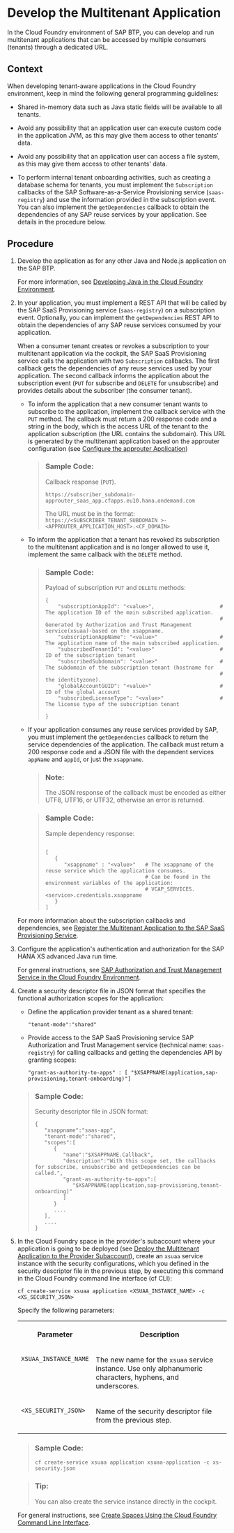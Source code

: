 <!-- loioff540477f5404e3da2a8ce23dcee602a -->

# Develop the Multitenant Application

In the Cloud Foundry environment of SAP BTP, you can develop and run multitenant applications that can be accessed by multiple consumers \(tenants\) through a dedicated URL.



## Context

When developing tenant-aware applications in the Cloud Foundry environment, keep in mind the following general programming guidelines:

-   Shared in-memory data such as Java static fields will be available to all tenants.

-   Avoid any possibility that an application user can execute custom code in the application JVM, as this may give them access to other tenants' data.

-   Avoid any possibility that an application user can access a file system, as this may give them access to other tenants' data.

-   To perform internal tenant onboarding activities, such as creating a database schema for tenants, you must implement the `Subscription` callbacks of the SAP Software-as-a-Service Provisioning service \(`saas-registry`\) and use the information provided in the subscription event. You can also implement the `getDependencies` callback to obtain the dependencies of any SAP reuse services by your application. See details in the procedure below.




## Procedure

1.  Develop the application as for any other Java and Node.js application on the SAP BTP.

    For more information, see [Developing Java in the Cloud Foundry Environment](developing-java-in-the-cloud-foundry-environment-a3f9006.md).

2.  In your application, you must implement a REST API that will be called by the SAP SaaS Provisioning service \(`saas-registry`\) on a subscription event. Optionally, you can implement the `getDependencies` REST API to obtain the dependencies of any SAP reuse services consumed by your application.

    When a consumer tenant creates or revokes a subscription to your multitenant application via the cockpit, the SAP SaaS Provisioning service calls the application with two `Subscription` callbacks. The first callback gets the dependencies of any reuse services used by your application. The second callback informs the application about the subscription event \(`PUT` for subscribe and `DELETE` for unsubscribe\) and provides details about the subscriber \(the consumer tenant\).

    -   To inform the application that a new consumer tenant wants to subscribe to the application, implement the callback service with the `PUT` method. The callback must return a 200 response code and a string in the body, which is the access URL of the tenant to the application subscription \(the URL contains the subdomain\). This URL is generated by the multitenant application based on the approuter configuration \(see [Configure the approuter Application](configure-the-approuter-application-5af9067.md)\)

        > ### Sample Code:  
        > Callback response \(`PUT`\).
        > 
        > ```
        > https://subscriber_subdomain-approuter_saas_app.cfapps.eu10.hana.ondemand.com
        > ```
        > 
        > The URL must be in the format: `https://<SUBSCRIBER_TENANT_SUBDOMAIN >-<APPROUTER_APPLICATION_HOST>.<CF_DOMAIN>`

    -   To inform the application that a tenant has revoked its subscription to the multitenant application and is no longer allowed to use it, implement the same callback with the `DELETE` method.

        > ### Sample Code:  
        > Payload of subscription `PUT` and `DELETE` methods:
        > 
        > ```
        > {
        >     "subscriptionAppId": "<value>",                     # The application ID of the main subscribed application.
        >                                                         # Generated by Authorization and Trust Management service(xsuaa)-based on the xsappname.
        >     "subscriptionAppName": "<value>"                    # The application name of the main subscribed application.
        >     "subscribedTenantId": "<value>"                     # ID of the subscription tenant
        >     "subscribedSubdomain": "<value>"                    # The subdomain of the subscription tenant (hostname for 
        >                                                         # the identityzone).
        >     "globalAccountGUID": "<value>"                      # ID of the global account
        >     "subscribedLicenseType": "<value>"                  # The license type of the subscription tenant
        > 
        > }
        > ```

    -   If your application consumes any reuse services provided by SAP, you must implement the `getDependencies` callback to return the service dependencies of the application. The callback must return a 200 response code and a JSON file with the dependent services `appName` and `appId`, or just the `xsappname`.

        > ### Note:  
        > The JSON response of the callback must be encoded as either UTF8, UTF16, or UTF32, otherwise an error is returned.

        > ### Sample Code:  
        > Sample dependency response:
        > 
        > ```
        > 
        > [ 
        >    {
        >       "xsappname" : "<value>"   # The xsappname of the reuse service which the application consumes.
        >                                 # Can be found in the environment variables of the application:
        >                                 # VCAP_SERVICES.<service>.credentials.xsappname
        >    }
        > ]
        > ```


    For more information about the subscription callbacks and dependencies, see [Register the Multitenant Application to the SAP SaaS Provisioning Service](register-the-multitenant-application-to-the-sap-saas-provisioning-service-3971151.md).

3.  Configure the application's authentication and authorization for the SAP HANA XS advanced Java run time.

    For general instructions, see [SAP Authorization and Trust Management Service in the Cloud Foundry Environment](../60-security/sap-authorization-and-trust-management-service-in-the-cloud-foundry-environment-6373bb7.md).

4.  Create a security descriptor file in JSON format that specifies the functional authorization scopes for the application:

    -   Define the application provider tenant as a shared tenant:

        ```
        "tenant-mode":"shared"
        ```

    -   Provide access to the SAP SaaS Provisioning service SAP Authorization and Trust Management service \(technical name: `saas-registry`\) for calling callbacks and getting the dependencies API by granting scopes:

        ```
        "grant-as-authority-to-apps" : [ "$XSAPPNAME(application,sap-provisioning,tenant-onboarding)"]
        ```


    > ### Sample Code:  
    > Security descriptor file in JSON format:
    > 
    > ```
    > {  
    >    "xsappname":"saas-app",
    >    "tenant-mode":"shared",
    >    "scopes":[  
    >       {  
    >          "name":"$XSAPPNAME.Callback",
    >          "description":"With this scope set, the callbacks for subscribe, unsubscribe and getDependencies can be called.",
    >          "grant-as-authority-to-apps":[  
    >             "$XSAPPNAME(application,sap-provisioning,tenant-onboarding)"
    >          ]
    >       }
    >       ....
    >    ],
    >    ....
    > }
    > ```

5.  In the Cloud Foundry space in the provider's subaccount where your application is going to be deployed \(see [Deploy the Multitenant Application to the Provider Subaccount](deploy-the-multitenant-application-to-the-provider-subaccount-2204416.md)\), create an `xsuaa` service instance with the security configurations, which you defined in the security descriptor file in the previous step, by executing this command in the Cloud Foundry command line interface \(cf CLI\):

    ```
    cf create-service xsuaa application <XSUAA_INSTANCE_NAME> -c <XS_SECURITY_JSON>
    ```

    Specify the following parameters:


    <table>
    <tr>
    <th valign="top">

    Parameter


    
    </th>
    <th valign="top">

    Description


    
    </th>
    </tr>
    <tr>
    <td valign="top">

    `XSUAA_INSTANCE_NAME`


    
    </td>
    <td valign="top">

    The new name for the `xsuaa` service instance. Use only alphanumeric characters, hyphens, and underscores.


    
    </td>
    </tr>
    <tr>
    <td valign="top">

    `<XS_SECURITY_JSON>`


    
    </td>
    <td valign="top">

    Name of the security descriptor file from the previous step.


    
    </td>
    </tr>
    </table>
    
    > ### Sample Code:  
    > ```
    > cf create-service xsuaa application xsuaa-application -c xs-security.json
    > ```

    > ### Tip:  
    > You can also create the service instance directly in the cockpit.

    For general instructions, see [Create Spaces Using the Cloud Foundry Command Line Interface](../50-administration-and-ops/create-spaces-using-the-cloud-foundry-command-line-interface-a2e5e29.md).



